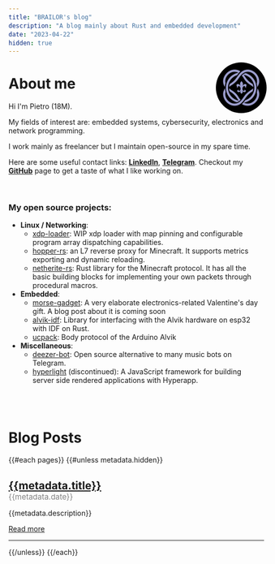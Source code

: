 ```yaml
---
title: "BRAILOR's blog"
description: "A blog mainly about Rust and embedded development"
date: "2023-04-22"
hidden: true
---
```


<img
    src="/static/heathen.jpg"
    style="display: inline-block; box-sizing: border-box; border-radius: 100%; width: 100px; margin: 0px -5px 0px 0px; border: 1.5px solid var(--accent-color);"
    align="right"
/>
<h1 class="fancy-title">About me</h1>

Hi I'm Pietro (18M).

My fields of interest are: embedded systems, cybersecurity, electronics and network programming.

I work mainly as freelancer but I maintain open-source in my spare time.

Here are some useful contact links: [**LinkedIn**](https://www.linkedin.com/in/pietro-tamilia-3a9168238/), [**Telegram**](https://t.me/stack_smash). Checkout my **[GitHub](https://github.com/BRA1L0R)** page to get a taste of what I like working on.

<br>

### My open source projects:
<!-- <details open> -->
<!-- <summary>A list of projects I'm working/I've worked on</summary> -->

- **Linux / Networking**:
  - [xdp-loader](https://github.com/BRA1L0R/xdp-loader): WIP xdp loader with map pinning and configurable program array dispatching capabilities.
  - [hopper-rs](https://github.com/BRA1L0R/hopper-rs): an L7 reverse proxy for Minecraft. It supports metrics exporting and dynamic reloading.
  - [netherite-rs](https://github.com/BRA1L0R/netherite-rs): Rust library for the Minecraft protocol. It has all the basic building blocks for implementing your own packets through procedural macros.
- **Embedded**:
  - [morse-gadget](https://github.com/BRA1L0R/morse-gadget): A very elaborate electronics-related Valentine's day gift. A blog post about it is coming soon
  - [alvik-idf](https://github.com/BRA1L0R/alvik-idf-rs): Library for interfacing with the Alvik hardware on esp32 with IDF on Rust.
  - [ucpack](https://github.com/BRA1L0R/ucpack): Body protocol of the Arduino Alvik
- **Miscellaneous**:
  - [deezer-bot](https://github.com/Stockpesce/deezer-bot): Open source alternative to many music bots on Telegram.
  - [hyperlight](https://github.com/hyperlightjs/hyperlight) (discontinued): A JavaScript framework for building server side rendered applications with Hyperapp.

<!-- </details> -->

<br>
<br>

<h1 class="fancy-title">Blog Posts</h1>

{{#each pages}}
{{#unless metadata.hidden}}
<h2 style="margin-bottom: 0px;"><a href="{{figurative_path}}">{{metadata.title}}</a></h2>
<span style="font-size: 15px; color: grey;">{{metadata.date}}</span>

{{metadata.description}}

[Read more]({{figurative_path}})

---

{{/unless}}
{{/each}}
